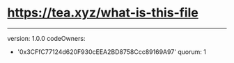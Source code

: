 # https://tea.xyz/what-is-this-file
---
version: 1.0.0
codeOwners:
  - '0x3CFfC77124d620F930cEEA2BD8758Ccc89169A97'
quorum: 1
